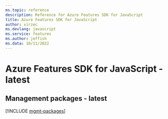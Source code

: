 ```yaml
---
ms.topic: reference
description: Reference for Azure Features SDK for JavaScript
title: Azure Features SDK for JavaScript
author: xirzec
ms.devlang: javascript
ms.service: features
ms.author: jeffish
ms.data: 10/11/2022
---
```

# Azure Features SDK for JavaScript - latest

## Management packages - latest
[!INCLUDE [mgmt-packages](features-mgmt-index.md)]